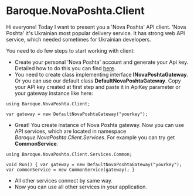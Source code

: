 # Baroque.NovaPoshta.Client

Hi everyone! Today I want to present you a 'Nova Poshta' API client. 'Nova Poshta' it's Ukrainian most popular delivery service. It has strong web API service,
which needed sometimes for Ukrainian developers.


You need to do few steps to start working with client:
* Create your personal 'Nova Poshta' account and generate your Api key. Detailed how to do this you can find [here](https://devcenter.novaposhta.ua/start).
* You need to create class implementing interface **INovaPoshtaGateway**. Or you can use our default class **DefaultNovaPoshtaGateway**. 
Copy your API key created at first step and paste it in ApiKey parameter or your gateway instance like here:

`using Baroque.NovaPoshta.Client;`

`var gateway = new DefaultNovaPoshtaGateway("yourkey");`
* Great! You create instance of Nova Poshta gateway. Now you can use API services, which are located in namespace _Baroque.NovaPoshta.Client.Services_. For example you can try get **CommonService**.

`using Baroque.NovaPoshta.Client.Services.Common;`

`void Run()
{
    var gateway = new DefaultNovaPoshtaGateway("yourkey");
    var commonService = new CommonService(gateway);
}`
* All other services connect by same way.
* Now you can use all other services in your application.
